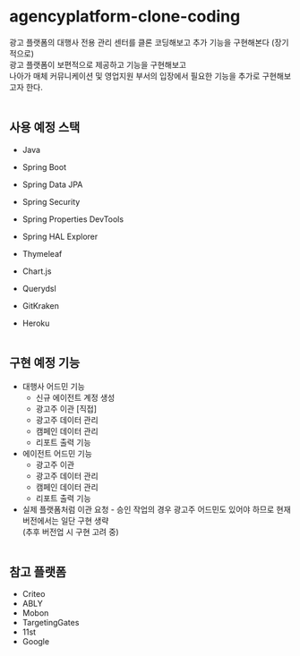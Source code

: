 # agencyplatform-clone-coding
광고 플랫폼의 대행사 전용 관리 센터를 클론 코딩해보고 추가 기능을 구현해본다 (장기적으로) </br>
광고 플랫폼이 보편적으로 제공하고 기능을 구현해보고 </br>
나아가 매체 커뮤니케이션 및 영업지원 부서의 입장에서 필요한 기능을 추가로 구현해보고자 한다. </br></br>

## 사용 예정 스택
* Java
* Spring Boot
* Spring Data JPA
* Spring Security
* Spring Properties DevTools
* Spring HAL Explorer
* Thymeleaf

* Chart.js
* Querydsl
* GitKraken
* Heroku </br></br>

## 구현 예정 기능
* 대행사 어드민 기능 
  * 신규 에이전트 계정 생성
  * 광고주 이관 [직접]
  * 광고주 데이터 관리
  * 캠페인 데이터 관리
  * 리포트 출력 기능
* 에이전트 어드민 기능
  * 광고주 이관 
  * 광고주 데이터 관리
  * 캠페인 데이터 관리
  * 리포트 출력 기능
* 실제 플랫폼처럼 이관 요청 - 승인 작업의 경우 광고주 어드민도 있어야 하므로 현재 버전에서는 일단 구현 생략 </br>
(추후 버전업 시 구현 고려 중) </br></br>

## 참고 플랫폼
* Criteo
* ABLY
* Mobon
* TargetingGates
* 11st
* Google
